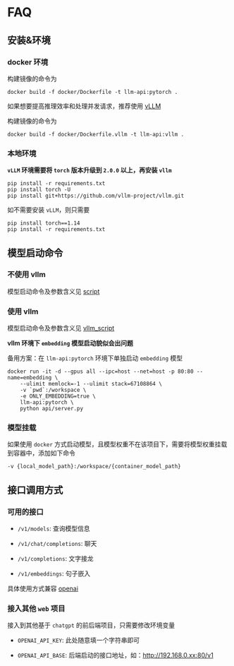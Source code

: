 # FAQ

## 安装&环境

###  docker 环境

构建镜像的命令为

```shell
docker build -f docker/Dockerfile -t llm-api:pytorch .
```

如果想要提高推理效率和处理并发请求，推荐使用 [vLLM](https://github.com/vllm-project/vllm) 

构建镜像的命令为

```shell
docker build -f docker/Dockerfile.vllm -t llm-api:vllm .
```

### 本地环境

**`vLLM` 环境需要将 `torch` 版本升级到 `2.0.0` 以上，再安装 `vllm`**

```shell
pip install -r requirements.txt
pip install torch -U
pip install git+https://github.com/vllm-project/vllm.git
```

如不需要安装 `vLLM`，则只需要

```shell
pip install torch==1.14
pip install -r requirements.txt
```

## 模型启动命令

### 不使用 vllm

模型启动命令及参数含义见 [script](./SCRIPT.md)

### 使用 vllm

模型启动命令及参数含义见 [vllm_script](./VLLM_SCRIPT.md)

**vllm 环境下 `embedding` 模型启动貌似会出问题**

备用方案：在 `llm-api:pytorch` 环境下单独启动 `embedding` 模型

```shell
docker run -it -d --gpus all --ipc=host --net=host -p 80:80 --name=embedding \
    --ulimit memlock=-1 --ulimit stack=67108864 \
    -v `pwd`:/workspace \
    -e ONLY_EMBEDDING=true \
    llm-api:pytorch \
    python api/server.py
```

### 模型挂载

如果使用 `docker` 方式启动模型，且模型权重不在该项目下，需要将模型权重挂载到容器中，添加如下命令

```shell
-v {local_model_path}:/workspace/{container_model_path}
```

## 接口调用方式

### 可用的接口

+ `/v1/models`: 查询模型信息


+ `/v1/chat/completions`: 聊天


+ `/v1/completions`: 文字接龙


+ `/v1/embeddings`: 句子嵌入


具体使用方式兼容 [openai](https://github.com/openai/openai-python)

### 接入其他 `web` 项目

接入到其他基于 `chatgpt` 的前后端项目，只需要修改环境变量


+ `OPENAI_API_KEY`: 此处随意填一个字符串即可


+ `OPENAI_API_BASE`: 后端启动的接口地址，如：http://192.168.0.xx:80/v1
